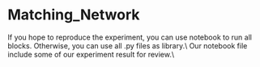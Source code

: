 # Matching_Network
If you hope to reproduce the experiment, you can use notebook to run all blocks. Otherwise, you can use all .py files as library.\\
Our notebook file include some of our experiment result for review.\\
